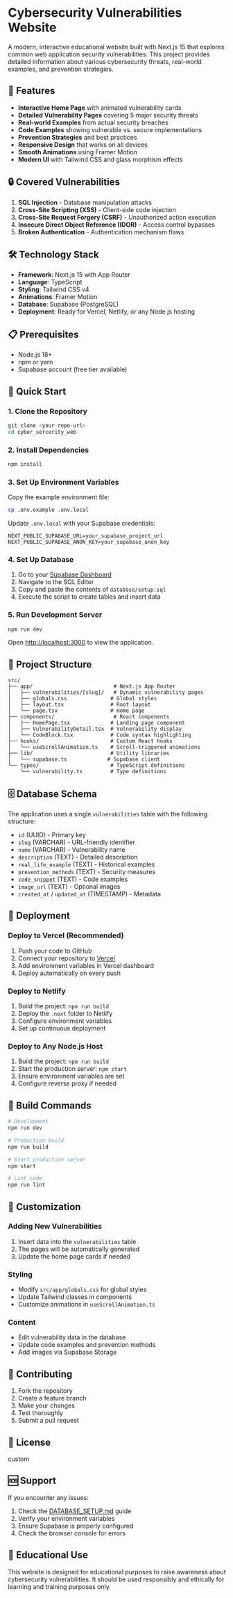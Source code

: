 # Cybersecurity Vulnerabilities Website

A modern, interactive educational website built with Next.js 15 that explores common web application security vulnerabilities. This project provides detailed information about various cybersecurity threats, real-world examples, and prevention strategies.

## 🚀 Features

- **Interactive Home Page** with animated vulnerability cards
- **Detailed Vulnerability Pages** covering 5 major security threats
- **Real-world Examples** from actual security breaches
- **Code Examples** showing vulnerable vs. secure implementations
- **Prevention Strategies** and best practices
- **Responsive Design** that works on all devices
- **Smooth Animations** using Framer Motion
- **Modern UI** with Tailwind CSS and glass morphism effects

## 🔒 Covered Vulnerabilities

1. **SQL Injection** - Database manipulation attacks
2. **Cross-Site Scripting (XSS)** - Client-side code injection
3. **Cross-Site Request Forgery (CSRF)** - Unauthorized action execution
4. **Insecure Direct Object Reference (IDOR)** - Access control bypasses
5. **Broken Authentication** - Authentication mechanism flaws

## 🛠️ Technology Stack

- **Framework**: Next.js 15 with App Router
- **Language**: TypeScript
- **Styling**: Tailwind CSS v4
- **Animations**: Framer Motion
- **Database**: Supabase (PostgreSQL)
- **Deployment**: Ready for Vercel, Netlify, or any Node.js hosting

## 📋 Prerequisites

- Node.js 18+
- npm or yarn
- Supabase account (free tier available)

## 🚀 Quick Start

### 1. Clone the Repository

```bash
git clone <your-repo-url>
cd cyber_sercerity_web
```

### 2. Install Dependencies

```bash
npm install
```

### 3. Set Up Environment Variables

Copy the example environment file:

```bash
cp .env.example .env.local
```

Update `.env.local` with your Supabase credentials:

```env
NEXT_PUBLIC_SUPABASE_URL=your_supabase_project_url
NEXT_PUBLIC_SUPABASE_ANON_KEY=your_supabase_anon_key
```

### 4. Set Up Database

1. Go to your [Supabase Dashboard](https://supabase.com)
2. Navigate to the SQL Editor
3. Copy and paste the contents of `database/setup.sql`
4. Execute the script to create tables and insert data

### 5. Run Development Server

```bash
npm run dev
```

Open [http://localhost:3000](http://localhost:3000) to view the application.

## 📁 Project Structure

```
src/
├── app/                          # Next.js App Router
│   ├── vulnerabilities/[slug]/   # Dynamic vulnerability pages
│   ├── globals.css              # Global styles
│   ├── layout.tsx               # Root layout
│   └── page.tsx                 # Home page
├── components/                   # React components
│   ├── HomePage.tsx             # Landing page component
│   ├── VulnerabilityDetail.tsx  # Vulnerability display
│   └── CodeBlock.tsx            # Code syntax highlighting
├── hooks/                       # Custom React hooks
│   └── useScrollAnimation.ts    # Scroll-triggered animations
├── lib/                         # Utility libraries
│   └── supabase.ts             # Supabase client
└── types/                       # TypeScript definitions
    └── vulnerability.ts         # Type definitions
```

## 🗄️ Database Schema

The application uses a single `vulnerabilities` table with the following structure:

- `id` (UUID) - Primary key
- `slug` (VARCHAR) - URL-friendly identifier
- `name` (VARCHAR) - Vulnerability name
- `description` (TEXT) - Detailed description
- `real_life_example` (TEXT) - Historical examples
- `prevention_methods` (TEXT) - Security measures
- `code_snippet` (TEXT) - Code examples
- `image_url` (TEXT) - Optional images
- `created_at` / `updated_at` (TIMESTAMP) - Metadata

## 🚀 Deployment

### Deploy to Vercel (Recommended)

1. Push your code to GitHub
2. Connect your repository to [Vercel](https://vercel.com)
3. Add environment variables in Vercel dashboard
4. Deploy automatically on every push

### Deploy to Netlify

1. Build the project: `npm run build`
2. Deploy the `.next` folder to Netlify
3. Configure environment variables
4. Set up continuous deployment

### Deploy to Any Node.js Host

1. Build the project: `npm run build`
2. Start the production server: `npm start`
3. Ensure environment variables are set
4. Configure reverse proxy if needed

## 🔧 Build Commands

```bash
# Development
npm run dev

# Production build
npm run build

# Start production server
npm start

# Lint code
npm run lint
```

## 🎨 Customization

### Adding New Vulnerabilities

1. Insert data into the `vulnerabilities` table
2. The pages will be automatically generated
3. Update the home page cards if needed

### Styling

- Modify `src/app/globals.css` for global styles
- Update Tailwind classes in components
- Customize animations in `useScrollAnimation.ts`

### Content

- Edit vulnerability data in the database
- Update code examples and prevention methods
- Add images via Supabase Storage

## 🤝 Contributing

1. Fork the repository
2. Create a feature branch
3. Make your changes
4. Test thoroughly
5. Submit a pull request

## 📄 License

custom

## 🆘 Support

If you encounter any issues:

1. Check the [DATABASE_SETUP.md](DATABASE_SETUP.md) guide
2. Verify your environment variables
3. Ensure Supabase is properly configured
4. Check the browser console for errors

## 🎯 Educational Use

This website is designed for educational purposes to raise awareness about cybersecurity vulnerabilities. It should be used responsibly and ethically for learning and training purposes only.
